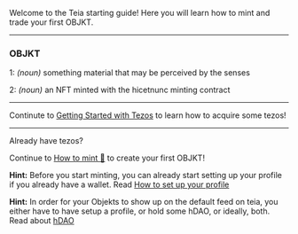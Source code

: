 Welcome to the Teia starting guide! Here you will learn how to mint and trade your first OBJKT.

***
### **OBJKT**
1: _(noun)_ something material that may be perceived by the senses

2: _(noun)_ an NFT minted with the hicetnunc minting contract
***

Continute to [Getting Started with Tezos](https://github.com/teia-community/teia-ui/wiki/Getting-Started-with-Tezos) to learn how to acquire some tezos!
***
Already have tezos?

Continue to [How to mint 🌿](https://github.com/teia-community/teia-ui/wiki/How-to-mint-🌿) to create your first OBJKT!

**Hint:** Before you start minting, you can already start setting up your profile if you already have a wallet. Read [How to set up your profile](https://github.com/teia-community/teia-ui/wiki/Edit-your-profile)

**Hint:** In order for your Objekts to show up on the default feed on teia, you either have to have setup a profile, or hold some hDAO, or ideally, both. Read about [hDAO](https://github.com/teia-community/teia-ui/wiki/hDAO) 